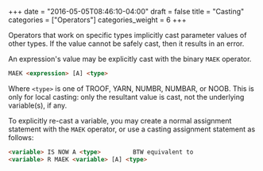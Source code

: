 +++
date = "2016-05-05T08:46:10-04:00"
draft = false
title = "Casting"
categories = ["Operators"]
categories_weight = 6
+++

Operators that work on specific types implicitly cast parameter values of other types. If the value cannot be safely cast, then it results in an error.

An expression's value may be explicitly cast with the binary `MAEK` operator.

``` html
MAEK <expression> [A] <type>
```

Where `<type>` is one of TROOF, YARN, NUMBR, NUMBAR, or NOOB. This is only for local casting: only the resultant value is cast, not the underlying variable(s), if any.

To explicitly re-cast a variable, you may create a normal assignment statement with the `MAEK` operator, or use a casting assignment statement as follows:

``` html
<variable> IS NOW A <type>         BTW equivalent to
<variable> R MAEK <variable> [A] <type>
```
